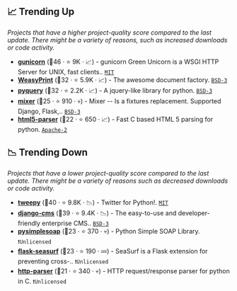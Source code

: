 ## 📈 Trending Up

_Projects that have a higher project-quality score compared to the last update. There might be a variety of reasons, such as increased downloads or code activity._

- <b><a href="https://github.com/benoitc/gunicorn">gunicorn</a></b> (🥇46 ·  ⭐ 9K · 📈) - gunicorn Green Unicorn is a WSGI HTTP Server for UNIX, fast clients.. <code><a href="http://bit.ly/34MBwT8">MIT</a></code>
- <b><a href="https://github.com/Kozea/WeasyPrint">WeasyPrint</a></b> (🥉32 ·  ⭐ 5.9K · 📈) - The awesome document factory. <code><a href="http://bit.ly/3aKzpTv">BSD-3</a></code>
- <b><a href="https://github.com/gawel/pyquery">pyquery</a></b> (🥉32 ·  ⭐ 2.2K · 📈) - A jquery-like library for python. <code><a href="http://bit.ly/3aKzpTv">BSD-3</a></code>
- <b><a href="https://github.com/klen/mixer">mixer</a></b> (🥉25 ·  ⭐ 910 · 💀) - Mixer -- Is a fixtures replacement. Supported Django, Flask,.. <code><a href="http://bit.ly/3aKzpTv">BSD-3</a></code> <code><img src="https://flask.palletsprojects.com/en/1.1.x/_static/flask-icon.png" style="display:inline;" width="13" height="13"></code> <code><img src="https://static.djangoproject.com/img/icon-touch.e4872c4da341.png" style="display:inline;" width="13" height="13"></code>
- <b><a href="https://github.com/kovidgoyal/html5-parser">html5-parser</a></b> (🥉22 ·  ⭐ 650 · 📈) - Fast C based HTML 5 parsing for python. <code><a href="http://bit.ly/3nYMfla">Apache-2</a></code>

## 📉 Trending Down

_Projects that have a lower project-quality score compared to the last update. There might be a variety of reasons such as decreased downloads or code activity._

- <b><a href="https://github.com/tweepy/tweepy">tweepy</a></b> (🥇40 ·  ⭐ 9.8K · 📉) - Twitter for Python!. <code><a href="http://bit.ly/34MBwT8">MIT</a></code>
- <b><a href="https://github.com/django-cms/django-cms">django-cms</a></b> (🥈39 ·  ⭐ 9.4K · 📉) - The easy-to-use and developer-friendly enterprise CMS.. <code><a href="http://bit.ly/3aKzpTv">BSD-3</a></code> <code><img src="https://static.djangoproject.com/img/icon-touch.e4872c4da341.png" style="display:inline;" width="13" height="13"></code>
- <b><a href="https://github.com/pysimplesoap/pysimplesoap">pysimplesoap</a></b> (🥉23 ·  ⭐ 370 · 💀) - Python Simple SOAP Library. <code>❗Unlicensed</code>
- <b><a href="https://github.com/maxcountryman/flask-seasurf">flask-seasurf</a></b> (🥉23 ·  ⭐ 190 · 💤) - SeaSurf is a Flask extension for preventing cross-.. <code>❗Unlicensed</code> <code><img src="https://flask.palletsprojects.com/en/1.1.x/_static/flask-icon.png" style="display:inline;" width="13" height="13"></code>
- <b><a href="https://github.com/benoitc/http-parser">http-parser</a></b> (🥉21 ·  ⭐ 340 · 💀) - HTTP request/response parser for python in C. <code>❗Unlicensed</code>

